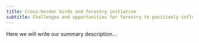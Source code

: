 ```yaml
---
title: Cross-border birds and forestry initiative 
subtitle: Challenges and opportunities for forestry to positively influence bird conservation
---
```


Here we will write our summary description... 


